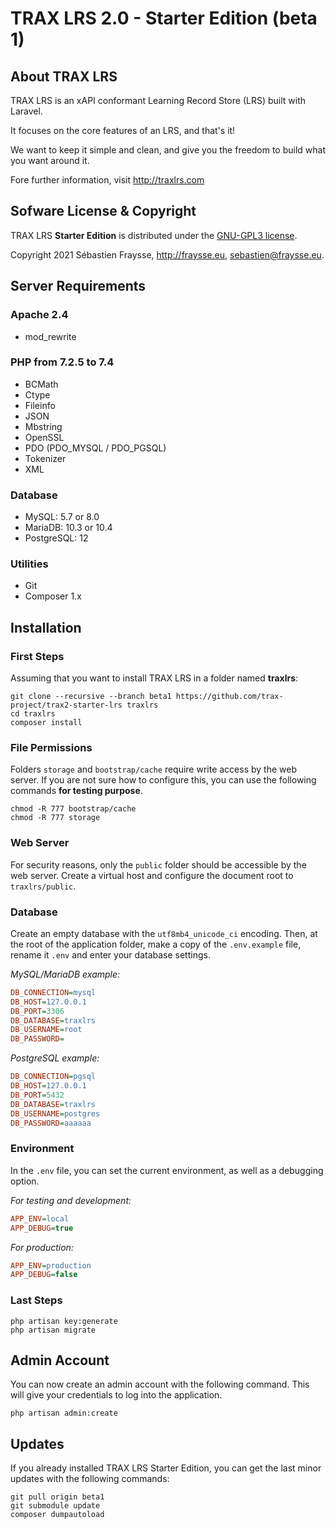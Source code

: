 # TRAX LRS 2.0 - Starter Edition (beta 1)


## About TRAX LRS

TRAX LRS is an xAPI conformant Learning Record Store (LRS) built with Laravel.

It focuses on the core features of an LRS, and that's it!

We want to keep it simple and clean, and give you the freedom to build what you want around it.

Fore further information, visit http://traxlrs.com


## Sofware License & Copyright

TRAX LRS **Starter Edition** is distributed under the [GNU-GPL3 license](https://www.gnu.org/licenses/gpl-3.0.fr.html).

Copyright 2021 Sébastien Fraysse, http://fraysse.eu, sebastien@fraysse.eu.


## Server Requirements

### Apache 2.4

- mod_rewrite

### PHP from 7.2.5 to 7.4

- BCMath
- Ctype
- Fileinfo
- JSON
- Mbstring
- OpenSSL
- PDO (PDO_MYSQL / PDO_PGSQL)
- Tokenizer
- XML

### Database

- MySQL: 5.7 or 8.0
- MariaDB: 10.3 or 10.4
- PostgreSQL: 12

### Utilities

- Git
- Composer 1.x


## Installation

### First Steps

Assuming that you want to install TRAX LRS in a folder named **traxlrs**:

```
git clone --recursive --branch beta1 https://github.com/trax-project/trax2-starter-lrs traxlrs
cd traxlrs
composer install
```

### File Permissions

Folders `storage` and `bootstrap/cache` require write access by the web server.
If you are not sure how to configure this, you can use the following commands **for testing purpose**.

```
chmod -R 777 bootstrap/cache
chmod -R 777 storage
```

### Web Server

For security reasons, only the `public` folder should be accessible by the web server.
Create a virtual host and configure the document root to `traxlrs/public`.

### Database

Create an empty database with the `utf8mb4_unicode_ci` encoding.
Then, at the root of the application folder, make a copy of the `.env.example` file,
rename it `.env` and enter your database settings.

*MySQL/MariaDB example:*

```ini
DB_CONNECTION=mysql
DB_HOST=127.0.0.1
DB_PORT=3306
DB_DATABASE=traxlrs
DB_USERNAME=root
DB_PASSWORD=
```

*PostgreSQL example:*

```ini
DB_CONNECTION=pgsql
DB_HOST=127.0.0.1
DB_PORT=5432
DB_DATABASE=traxlrs
DB_USERNAME=postgres
DB_PASSWORD=aaaaaa
```

### Environment

In the `.env` file, you can set the current environment, as well as a debugging option.

*For testing and development:*

```ini
APP_ENV=local
APP_DEBUG=true
```

*For production:*

```ini
APP_ENV=production
APP_DEBUG=false
```

### Last Steps

```
php artisan key:generate
php artisan migrate
```


## Admin Account

You can now create an admin account with the following command.
This will give your credentials to log into the application.

```
php artisan admin:create
```


## Updates

If you already installed TRAX LRS Starter Edition,
you can get the last minor updates with the following commands:

```
git pull origin beta1
git submodule update
composer dumpautoload
```
